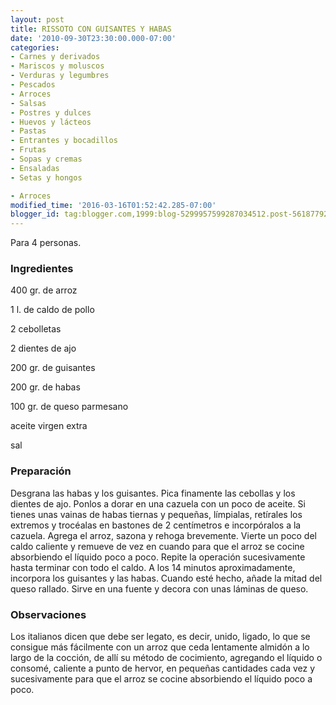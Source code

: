 ```yaml
---
layout: post
title: RISSOTO CON GUISANTES Y HABAS
date: '2010-09-30T23:30:00.000-07:00'
categories:
- Carnes y derivados
- Mariscos y moluscos
- Verduras y legumbres
- Pescados
- Arroces
- Salsas
- Postres y dulces
- Huevos y lácteos
- Pastas
- Entrantes y bocadillos
- Frutas
- Sopas y cremas
- Ensaladas
- Setas y hongos

- Arroces
modified_time: '2016-03-16T01:52:42.285-07:00'
blogger_id: tag:blogger.com,1999:blog-5299957599287034512.post-5618779239811567504
---
```


Para 4 personas.

<h3>Ingredientes</h3>

400 gr. de arroz

1 l. de caldo de pollo

2 cebolletas

2 dientes de ajo

200 gr. de guisantes

200 gr. de habas

100 gr. de queso parmesano

aceite virgen extra

sal

<h3>Preparación</h3>

Desgrana las habas y los guisantes. Pica finamente las cebollas y los dientes de ajo. Ponlos a dorar en una cazuela con un poco de aceite. Si tienes unas vainas de habas tiernas y pequeñas, límpialas, retírales los extremos y trocéalas en bastones de 2 centímetros e incorpóralos a la cazuela. Agrega el arroz, sazona y rehoga brevemente. Vierte un poco del caldo caliente y remueve de vez en cuando para que el arroz se cocine absorbiendo el líquido poco a poco. Repite la operación sucesivamente hasta terminar con todo el caldo. A los 14 minutos aproximadamente, incorpora los guisantes y las habas. Cuando esté hecho, añade la mitad del queso rallado. Sirve en una fuente y decora con unas láminas de queso.

<h3>Observaciones</h3>

Los italianos dicen que debe ser legato, es decir, unido, ligado, lo que se consigue más fácilmente con un arroz que ceda lentamente almidón a lo largo de la cocción, de allí su método de cocimiento, agregando el líquido o consomé, caliente a punto de hervor, en pequeñas cantidades cada vez y sucesivamente para que el arroz se cocine absorbiendo el líquido poco a poco.

